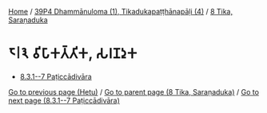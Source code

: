 
[Home](/) / [39P4 Dhammānuloma (1), Tikadukapaṭṭhānapāḷi (4)](...md) / [8 Tika, Saraṇaduka](../39P4/8.md)

# 𑁮𑁇𑁩 𑀯𑀺𑀧𑀸𑀓𑀢𑁆𑀢𑀺𑀓, 𑀲𑀭𑀡𑀤𑀼𑀓

* [8.3.1--7 Paṭiccādivāra](8.3/8.3.1--7.md)

[Go to previous page (Hetu)](8.2/8.2.2/Hetu.md) / [Go to parent page (8 Tika, Saraṇaduka)](../39P4/8.md) / [Go to next page (8.3.1--7 Paṭiccādivāra)](8.3/8.3.1--7.md)


